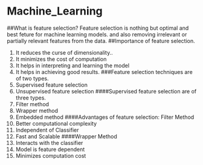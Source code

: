 # Machine_Learning
##What is feature selection?
Feature selection is nothing but optimal and best feture for machine learning models. and also  removing irrelevant or partially relevant features from the data.
##Importance of feature selection.
1.	It reduces the curse of dimensionality..
2.	It minimizes the cost of computation 
3.	It helps in interpreting and learning the model
4.	It helps in achieving good results.
###Feature selection techniques are of two types.
1.	Supervised feature selection 
2.	Unsupervised feature selection
####Supervised feature selection are of three types.
1.	Filter method 
2.	Wrapper method
3.	Embedded method
####Advantages of feature selection:
Filter Method 
1.	Better computational complexity 
2.	Independent of Classifier
3.	Fast and Scalable
####Wrapper Method
1.	Interacts with the classifier 
2.	Model is feature dependent
3.	Minimizes computation cost 
